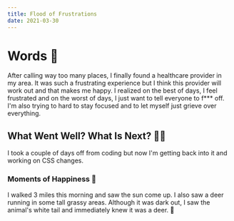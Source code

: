 ```yaml
---
title: Flood of Frustrations
date: 2021-03-30
---
```

# Words 📄

After calling way too many places, I finally found a healthcare provider in my area. It was such a frustrating experience but I think this provider will work out and that makes me happy. I realized on the best of days, I feel frustrated and on the worst of days, I just want to tell everyone to f*** off. I'm also trying to hard to stay focused and to let myself just grieve over everything.  

## What Went Well? What Is Next? 🦸‍♀️

I took a couple of days off from coding but now I'm getting back into it and working on CSS changes. 

### Moments of Happiness 🥰

I walked 3 miles this morning and saw the sun come up. I also saw a deer running in some tall grassy areas. Although it was dark out, I saw the animal's white tail and immediately knew it was a deer. 🦌
